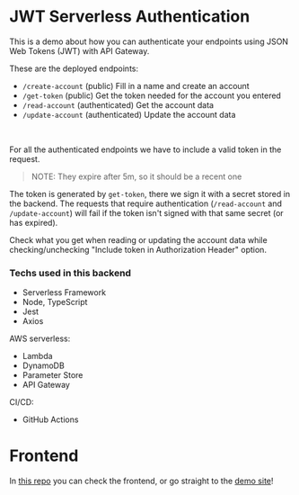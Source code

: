 # JWT Serverless Authentication

This is a demo about how you can authenticate your endpoints using JSON Web Tokens (JWT) with API Gateway.

These are the deployed endpoints:
- `/create-account` (public) Fill in a name and create an account
- `/get-token` (public) Get the token needed for the account you entered
- `/read-account` (authenticated) Get the account data
- `/update-account` (authenticated) Update the account data 

<br />

For all the authenticated endpoints we have to include a valid token in the request.
>NOTE: They expire after 5m, so it should be a recent one

The token is generated by `get-token`, there we sign it with a secret stored in the backend. The requests that require authentication (`/read-account` and `/update-account`) will fail if the token isn't signed with that same secret (or has expired).

Check what you get when reading or updating the account data while checking/unchecking "Include token in Authorization Header" option.

### Techs used in this backend
* Serverless Framework
* Node, TypeScript
* Jest
* Axios

AWS serverless:
* Lambda
* DynamoDB
* Parameter Store
* API Gateway

CI/CD:
* GitHub Actions

# Frontend

In [this repo](https://github.com/s4nt14go/jwt-front) you can check the frontend, or go straight to the [demo site](https://prod--jwt-s4nt14go.netlify.app)!
